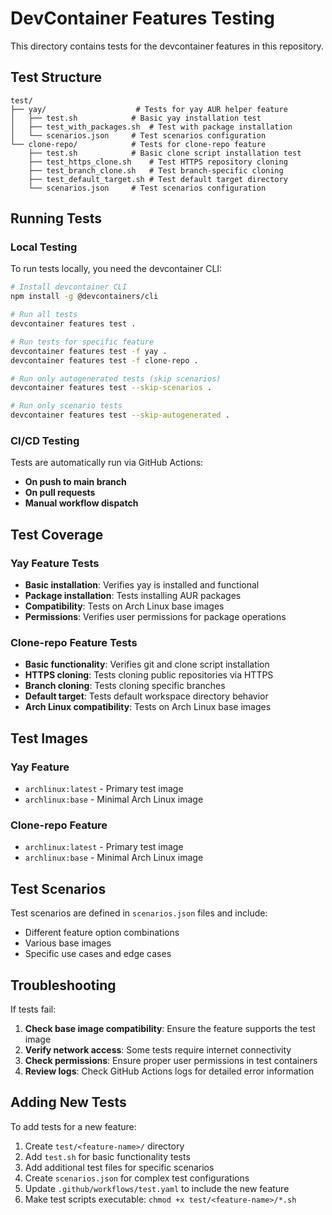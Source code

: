 # DevContainer Features Testing

This directory contains tests for the devcontainer features in this repository.

## Test Structure

```
test/
├── yay/                    # Tests for yay AUR helper feature
│   ├── test.sh            # Basic yay installation test
│   ├── test_with_packages.sh  # Test with package installation
│   └── scenarios.json     # Test scenarios configuration
└── clone-repo/            # Tests for clone-repo feature
    ├── test.sh            # Basic clone script installation test
    ├── test_https_clone.sh    # Test HTTPS repository cloning
    ├── test_branch_clone.sh   # Test branch-specific cloning
    ├── test_default_target.sh # Test default target directory
    └── scenarios.json     # Test scenarios configuration
```

## Running Tests

### Local Testing

To run tests locally, you need the devcontainer CLI:

```bash
# Install devcontainer CLI
npm install -g @devcontainers/cli

# Run all tests
devcontainer features test .

# Run tests for specific feature
devcontainer features test -f yay .
devcontainer features test -f clone-repo .

# Run only autogenerated tests (skip scenarios)
devcontainer features test --skip-scenarios .

# Run only scenario tests
devcontainer features test --skip-autogenerated .
```

### CI/CD Testing

Tests are automatically run via GitHub Actions:

- **On push to main branch**
- **On pull requests**
- **Manual workflow dispatch**

## Test Coverage

### Yay Feature Tests

- **Basic installation**: Verifies yay is installed and functional
- **Package installation**: Tests installing AUR packages
- **Compatibility**: Tests on Arch Linux base images
- **Permissions**: Verifies user permissions for package operations

### Clone-repo Feature Tests

- **Basic functionality**: Verifies git and clone script installation
- **HTTPS cloning**: Tests cloning public repositories via HTTPS
- **Branch cloning**: Tests cloning specific branches
- **Default target**: Tests default workspace directory behavior
- **Arch Linux compatibility**: Tests on Arch Linux base images

## Test Images

### Yay Feature
- `archlinux:latest` - Primary test image
- `archlinux:base` - Minimal Arch Linux image

### Clone-repo Feature
- `archlinux:latest` - Primary test image
- `archlinux:base` - Minimal Arch Linux image

## Test Scenarios

Test scenarios are defined in `scenarios.json` files and include:

- Different feature option combinations
- Various base images
- Specific use cases and edge cases

## Troubleshooting

If tests fail:

1. **Check base image compatibility**: Ensure the feature supports the test image
2. **Verify network access**: Some tests require internet connectivity
3. **Check permissions**: Ensure proper user permissions in test containers
4. **Review logs**: Check GitHub Actions logs for detailed error information

## Adding New Tests

To add tests for a new feature:

1. Create `test/<feature-name>/` directory
2. Add `test.sh` for basic functionality tests
3. Add additional test files for specific scenarios
4. Create `scenarios.json` for complex test configurations
5. Update `.github/workflows/test.yaml` to include the new feature
6. Make test scripts executable: `chmod +x test/<feature-name>/*.sh`
